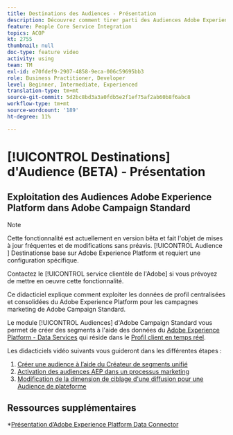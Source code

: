 ```yaml
---
title: Destinations des Audiences - Présentation
description: Découvrez comment tirer parti des Audiences Adobe Experience Platform (AEP) dans Adobe Campaign Standard (ACS)
feature: People Core Service Integration
topics: ACOP
kt: 2755
thumbnail: null
doc-type: feature video
activity: using
team: TM
exl-id: e70fdef9-2907-4858-9eca-006c59695bb3
role: Business Practitioner, Developer
level: Beginner, Intermediate, Experienced
translation-type: tm+mt
source-git-commit: 5d2bc8bd3a3a0fdb5e2f1ef75af2ab60b8f6abc8
workflow-type: tm+mt
source-wordcount: '189'
ht-degree: 11%

---
```


# [!UICONTROL Destinations]  d&#39;Audience (BETA) - Présentation

## Exploitation des Audiences Adobe Experience Platform dans Adobe Campaign Standard

>[!NOTE]
>
>Cette fonctionnalité est actuellement en version bêta et fait l&#39;objet de mises à jour fréquentes et de modifications sans préavis. [!UICONTROL Audience ] Destinationse base sur Adobe Experience Platform et requiert une configuration spécifique.
>
>Contactez le [!UICONTROL service clientèle de l&#39;Adobe] si vous prévoyez de mettre en oeuvre cette fonctionnalité.


Ce didacticiel explique comment exploiter les données de profil centralisées et consolidées du Adobe Experience Platform pour les campagnes marketing de Adobe Campaign Standard.

Le module [!UICONTROL Audiences] d&#39;Adobe Campaign Standard vous permet de créer des segments à l&#39;aide des données du [Adobe Experience Platform - Data Services](https://www.adobe.io/apis/experienceplatform/home/services.html) qui réside dans le [Profil client en temps réel](https://docs.adobe.com/content/help/en/platform-learn/tutorials/profiles/understanding-the-real-time-customer-profile.html).

Les didacticiels vidéo suivants vous guideront dans les différentes étapes :

1. [Créer une audience à l’aide du Créateur de segments unifié](/help/profiles-and-audiences/audience-destinations/creating-audiences-using-segment-builder.md)
2. [Activation des audiences AEP dans un processus marketing](/help/profiles-and-audiences/audience-destinations/activating-aep-audiences.md)
3. [Modification de la dimension de ciblage d&#39;une diffusion pour une Audience de plateforme](/help/profiles-and-audiences/audience-destinations/changing-targeting-dimension.md)

## Ressources supplémentaires

*[Présentation d’Adobe Experience Platform Data Connector](/help/administrating/adobe-experience-platform-data-connector/understanding-the-adobe-experience-platform-data-connector.md)

